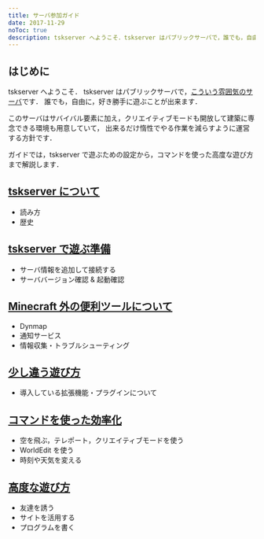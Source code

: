 ```yaml
---
title: サーバ参加ガイド
date: 2017-11-29
noToc: true
description: tskserver へようこそ．tskserver はパブリックサーバで，誰でも，自由に，好き勝手に遊ぶことが出来ます．このサーバはサバイバル要素に加え，クリエイティブモードも開放して建築に専念できる環境も用意していて，出来るだけ惰性でやる作業を減らすように運営する方針です．
---
```


## はじめに
tskserver へようこそ．
tskserver はパブリックサーバで，[こういう雰囲気のサーバ](/galleries)です．
誰でも，自由に，好き勝手に遊ぶことが出来ます．

このサーバはサバイバル要素に加え，クリエイティブモードも開放して建築に専念できる環境も用意していて，
出来るだけ惰性でやる作業を減らすように運営する方針です．

ガイドでは，tskserver で遊ぶための設定から，コマンドを使った高度な遊び方まで解説します．

## [tskserver について](/introduction/about)
  * 読み方
  * 歴史

## [tskserver で遊ぶ準備](/introduction/prepare)
  * サーバ情報を追加して接続する
  * サーババージョン確認 & 起動確認

## [Minecraft 外の便利ツールについて](/introduction/tools)
  * Dynmap
  * 通知サービス
  * 情報収集・トラブルシューティング

## [少し違う遊び方](/introduction/plugins)
  * 導入している拡張機能・プラグインについて

## [コマンドを使った効率化](/introduction/commands)
  * 空を飛ぶ，テレポート，クリエイティブモードを使う
  * WorldEdit を使う
  * 時刻や天気を変える

## [高度な遊び方](/introduction/advanced)
  * 友達を誘う
  * サイトを活用する
  * プログラムを書く


